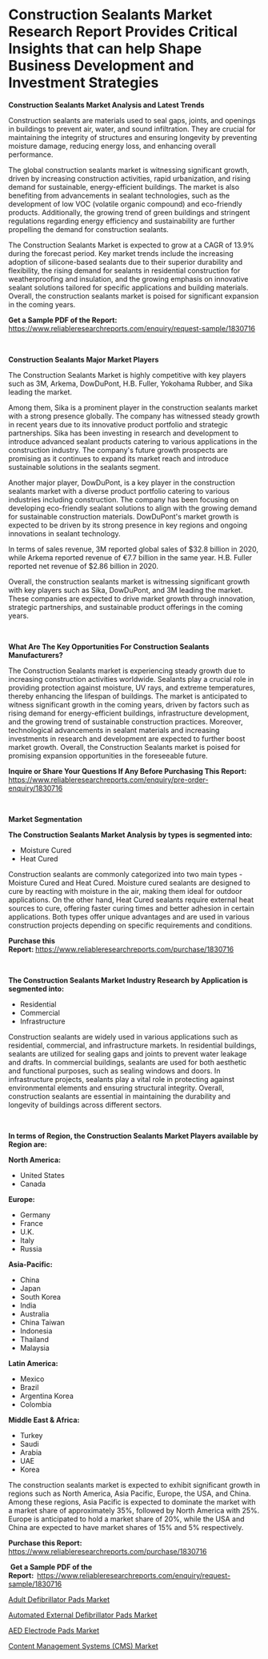 <p><h1>Construction Sealants Market Research Report Provides Critical Insights that can help Shape Business Development and Investment Strategies</h1></p><p><strong>Construction Sealants Market Analysis and Latest Trends</strong></p>
<p><p>Construction sealants are materials used to seal gaps, joints, and openings in buildings to prevent air, water, and sound infiltration. They are crucial for maintaining the integrity of structures and ensuring longevity by preventing moisture damage, reducing energy loss, and enhancing overall performance.</p><p>The global construction sealants market is witnessing significant growth, driven by increasing construction activities, rapid urbanization, and rising demand for sustainable, energy-efficient buildings. The market is also benefiting from advancements in sealant technologies, such as the development of low VOC (volatile organic compound) and eco-friendly products. Additionally, the growing trend of green buildings and stringent regulations regarding energy efficiency and sustainability are further propelling the demand for construction sealants.</p><p>The Construction Sealants Market is expected to grow at a CAGR of 13.9% during the forecast period. Key market trends include the increasing adoption of silicone-based sealants due to their superior durability and flexibility, the rising demand for sealants in residential construction for weatherproofing and insulation, and the growing emphasis on innovative sealant solutions tailored for specific applications and building materials. Overall, the construction sealants market is poised for significant expansion in the coming years.</p></p>
<p><strong>Get a Sample PDF of the Report:&nbsp;</strong> <a href="https://www.reliableresearchreports.com/enquiry/request-sample/1830716">https://www.reliableresearchreports.com/enquiry/request-sample/1830716</a></p>
<p>&nbsp;</p>
<p><strong>Construction Sealants Major Market Players</strong></p>
<p><p>The Construction Sealants Market is highly competitive with key players such as 3M, Arkema, DowDuPont, H.B. Fuller, Yokohama Rubber, and Sika leading the market. </p><p>Among them, Sika is a prominent player in the construction sealants market with a strong presence globally. The company has witnessed steady growth in recent years due to its innovative product portfolio and strategic partnerships. Sika has been investing in research and development to introduce advanced sealant products catering to various applications in the construction industry. The company's future growth prospects are promising as it continues to expand its market reach and introduce sustainable solutions in the sealants segment.</p><p>Another major player, DowDuPont, is a key player in the construction sealants market with a diverse product portfolio catering to various industries including construction. The company has been focusing on developing eco-friendly sealant solutions to align with the growing demand for sustainable construction materials. DowDuPont's market growth is expected to be driven by its strong presence in key regions and ongoing innovations in sealant technology.</p><p>In terms of sales revenue, 3M reported global sales of $32.8 billion in 2020, while Arkema reported revenue of €7.7 billion in the same year. H.B. Fuller reported net revenue of $2.86 billion in 2020.</p><p>Overall, the construction sealants market is witnessing significant growth with key players such as Sika, DowDuPont, and 3M leading the market. These companies are expected to drive market growth through innovation, strategic partnerships, and sustainable product offerings in the coming years.</p></p>
<p>&nbsp;</p>
<p><strong>What Are The Key Opportunities For Construction Sealants Manufacturers?</strong></p>
<p><p>The Construction Sealants market is experiencing steady growth due to increasing construction activities worldwide. Sealants play a crucial role in providing protection against moisture, UV rays, and extreme temperatures, thereby enhancing the lifespan of buildings. The market is anticipated to witness significant growth in the coming years, driven by factors such as rising demand for energy-efficient buildings, infrastructure development, and the growing trend of sustainable construction practices. Moreover, technological advancements in sealant materials and increasing investments in research and development are expected to further boost market growth. Overall, the Construction Sealants market is poised for promising expansion opportunities in the foreseeable future.</p></p>
<p><strong>Inquire or Share Your Questions If Any Before Purchasing This Report:</strong> <a href="https://www.reliableresearchreports.com/enquiry/pre-order-enquiry/1830716">https://www.reliableresearchreports.com/enquiry/pre-order-enquiry/1830716</a></p>
<p>&nbsp;</p>
<p><strong>Market Segmentation</strong></p>
<p><strong>The Construction Sealants Market Analysis by types is segmented into:</strong></p>
<p><ul><li>Moisture Cured</li><li>Heat Cured</li></ul></p>
<p><p>Construction sealants are commonly categorized into two main types - Moisture Cured and Heat Cured. Moisture cured sealants are designed to cure by reacting with moisture in the air, making them ideal for outdoor applications. On the other hand, Heat Cured sealants require external heat sources to cure, offering faster curing times and better adhesion in certain applications. Both types offer unique advantages and are used in various construction projects depending on specific requirements and conditions.</p></p>
<p><strong>Purchase this Report:&nbsp;</strong><a href="https://www.reliableresearchreports.com/purchase/1830716">https://www.reliableresearchreports.com/purchase/1830716</a></p>
<p>&nbsp;</p>
<p><strong>The Construction Sealants Market Industry Research by Application is segmented into:</strong></p>
<p><ul><li>Residential</li><li>Commercial</li><li>Infrastructure</li></ul></p>
<p><p>Construction sealants are widely used in various applications such as residential, commercial, and infrastructure markets. In residential buildings, sealants are utilized for sealing gaps and joints to prevent water leakage and drafts. In commercial buildings, sealants are used for both aesthetic and functional purposes, such as sealing windows and doors. In infrastructure projects, sealants play a vital role in protecting against environmental elements and ensuring structural integrity. Overall, construction sealants are essential in maintaining the durability and longevity of buildings across different sectors.</p></p>
<p>&nbsp;</p>
<p><strong>In terms of Region, the Construction Sealants Market Players available by Region are:</strong></p>
<p>
    <p> <strong> North America: </strong>
        <ul>
            <li>United States</li>
            <li>Canada</li>
        </ul>
        </p> 
    <p> <strong> Europe: </strong>
        <ul>
            <li>Germany</li>
            <li>France</li>
            <li>U.K.</li>
            <li>Italy</li>
            <li>Russia</li>
        </ul>
        </p> 
    <p> <strong> Asia-Pacific: </strong>
        <ul>
            <li>China</li>
            <li>Japan</li>
            <li>South Korea</li>
            <li>India</li>
            <li>Australia</li>
            <li>China Taiwan</li>
            <li>Indonesia</li>
            <li>Thailand</li>
            <li>Malaysia</li>
        </ul>
        </p> 
    <p> <strong> Latin America: </strong>
        <ul>
            <li>Mexico</li>
            <li>Brazil</li>
            <li>Argentina Korea</li>
            <li>Colombia</li>
        </ul>
        </p> 
    <p> <strong> Middle East & Africa: </strong>
        <ul>
            <li>Turkey</li>
            <li>Saudi</li>
            <li>Arabia</li>
            <li>UAE</li>
            <li>Korea</li>
        </ul>
    </p>
    </p>
<p><p>The construction sealants market is expected to exhibit significant growth in regions such as North America, Asia Pacific, Europe, the USA, and China. Among these regions, Asia Pacific is expected to dominate the market with a market share of approximately 35%, followed by North America with 25%. Europe is anticipated to hold a market share of 20%, while the USA and China are expected to have market shares of 15% and 5% respectively.</p></p>
<p><strong>Purchase this Report: </strong><a href="https://www.reliableresearchreports.com/purchase/1830716">https://www.reliableresearchreports.com/purchase/1830716</a></p>
<p>&nbsp;<strong>Get a Sample PDF of the Report:&nbsp;&nbsp;</strong><a href="https://www.reliableresearchreports.com/enquiry/request-sample/1830716">https://www.reliableresearchreports.com/enquiry/request-sample/1830716</a></p>
<p><strong></strong></p>
<p><p><a href="https://view.publitas.com/reportprime-1/adult-defibrillator-pads-market-with-the-goal-of-estimating-the-market-size-and-future-growth-potential-of-various-market-segments-based-on-component-applications-end-user-and-region/">Adult Defibrillator Pads Market</a></p><p><a href="https://view.publitas.com/reportprime-1/automated-external-defibrillator-pads-market-furnish-information-about-market-size-market-share-market-dynamics-and-projections-spanning-from-2023-to-2030/">Automated External Defibrillator Pads Market</a></p><p><a href="https://view.publitas.com/reportprime-1/aed-electrode-pads-market-challenges-opportunities-and-growth-drivers-and-major-market-players-forecasted-for-period-from-2023-2030/">AED Electrode Pads Market</a></p><p><a href="https://gentle-editor-9db.notion.site/Content-Management-Systems-CMS-Market-Size-Share-Trends-Analysis-Report-By-Application-Regiona-362674ebf3a141a49190129f2ce8cb31">Content Management Systems (CMS) Market</a></p></p>